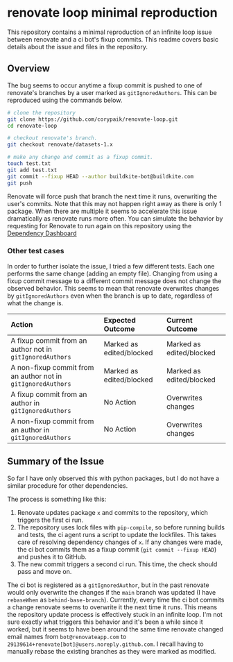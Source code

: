 # renovate loop minimal reproduction

This repository contains a minimal reproduction of an infinite loop issue between renovate and a ci bot's fixup commits. This readme covers basic details about the issue and files in the repository.

## Overview

The bug seems to occur anytime a fixup commit is pushed to one of renovate's branches by a user marked as `gitIgnoredAuthors`. This can be reproduced using the commands below.

```bash
# clone the repository
git clone https://github.com/corypaik/renovate-loop.git
cd renovate-loop

# checkout renovate's branch.
git checkout renovate/datasets-1.x

# make any change and commit as a fixup commit.
touch test.txt
git add test.txt
git commit --fixup HEAD --author buildkite-bot@buildkite.com
git push
```

Renovate will force push that branch the next time it runs, overwriting the user's commits. Note that this may not happen right away as there is only 1 package. When there are multiple it seems to accelerate this issue dramatically as renovate runs more often. You can simulate the behavior by requesting for Renovate to run again on this repository using the [Dependency Dashboard](https://github.com/corypaik/renovate-loop/issues/1)

### Other test cases

In order to further isolate the issue, I tried a few different tests. Each one performs the same change (adding an empty file). Changing from using a fixup commit message to a different commit message does not change the observed behavior. This seems to mean that renovate overwrites changes by `gitIgnoredAuthors` even when the branch is up to date, regardless of what the change is.

| Action                                                       | Expected Outcome         | Current Outcome          |
| :----------------------------------------------------------- | :----------------------- | :----------------------- |
| A fixup commit from an author not in `gitIgnoredAuthors`     | Marked as edited/blocked | Marked as edited/blocked |
| A non-fixup commit from an author not in `gitIgnoredAuthors` | Marked as edited/blocked | Marked as edited/blocked |
| A fixup commit from an author in `gitIgnoredAuthors`         | No Action                | Overwrites changes       |
| A non-fixup commit from an author in `gitIgnoredAuthors`     | No Action                | Overwrites changes       |

## Summary of the Issue

So far I have only observed this with python packages, but I do not have a similar procedure for other dependencies.

The process is something like this:

1. Renovate updates package `x` and commits to the repository, which triggers the first ci run.
2. The repository uses lock files with `pip-compile`, so before running builds and tests, the ci agent runs a script to update the lockfiles. This takes care of resolving dependency changes of `x`. If any changes were made, the ci bot commits them as a fixup commit (`git commit --fixup HEAD`) and pushes it to GitHub.
3. The new commit triggers a second ci run. This time, the check should pass and move on.

The ci bot is registered as a `gitIgnoredAuthor`, but in the past renovate would only overwrite the changes if the `main` branch was updated (I have `rebaseWhen` as `behind-base-branch`). Currently, every time the ci bot commits a change renovate seems to overwrite it the next time it runs. This means the repository update process is effectively stuck in an infinite loop. I'm not sure exactly what triggers this behavior and it's been a while since it worked, but it seems to have been around the same time renovate changed email names from `bot@renovateapp.com` to `29139614+renovate[bot]@users.noreply.github.com`. I recall having to manually rebase the existing branches as they were marked as modified.
